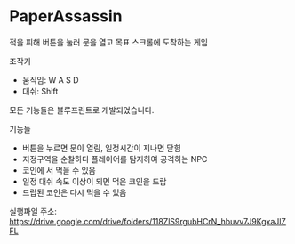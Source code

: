 # PaperAssassin

적을 피해 버튼을 눌러 문을 열고 목표 스크롤에 도착하는 게임

조작키
- 움직임: W A S D
- 대쉬: Shift 

모든 기능들은 블루프린트로 개발되었습니다.

기능들
- 버튼을 누르면 문이 열림, 일정시간이 지나면 닫힘 
- 지정구역을 순찰하다 플레이어를 탐지하여 공격하는 NPC
- 코인에 서 먹을 수 있음
- 일정 대쉬 속도 이상이 되면 먹은 코인을 드랍
- 드랍된 코인은 다시 먹을 수 있음

실행파일 주소: https://drive.google.com/drive/folders/118ZlS9rgubHCrN_hbuvv7J9KgxaJlZFL
